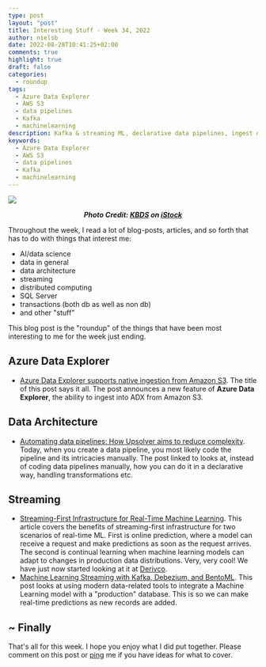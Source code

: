 ```yaml
---
type: post
layout: "post"
title: Interesting Stuff - Week 34, 2022
author: nielsb
date: 2022-08-28T10:41:25+02:00
comments: true
highlight: true
draft: false
categories:
  - roundup
tags:
  - Azure Data Explorer
  - AWS S3
  - data pipelines
  - Kafka
  - machinelearning
description: Kafka & streaming ML, declarative data pipelines, ingest data into Azure Data Explorer from Amazon S3, and other interesting topics.
keywords:
  - Azure Data Explorer
  - AWS S3
  - data pipelines
  - Kafka
  - machinelearning   
---
```


![](/images/posts/streaming-particles.jpg)

**<p style="text-align: center;"><em>Photo Credit: <a href="https://www.istockphoto.com/portfolio/KBDS">KBDS</a> on <a href="https://www.istockphoto.com/">iStock</a></em></p>**

Throughout the week, I read a lot of blog-posts, articles, and so forth that has to do with things that interest me:

* AI/data science
* data in general
* data architecture
* streaming
* distributed computing
* SQL Server
* transactions (both db as well as non db)
* and other "stuff"

This blog post is the "roundup" of the things that have been most interesting to me for the week just ending.

<!--more-->

## Azure Data Explorer

* [Azure Data Explorer supports native ingestion from Amazon S3][1]. The title of this post says it all. The post announces a new feature of **Azure Data Explorer**, the ability to ingest into ADX from Amazon S3.

## Data Architecture

* [Automating data pipelines: How Upsolver aims to reduce complexity][2]. Today, when you create a data pipeline, you most likely code the pipeline and its intricacies manually. The post linked to looks at, instead of coding data pipelines manually, how you can do it in a declarative way, handling transformations etc.

## Streaming

* [Streaming-First Infrastructure for Real-Time Machine Learning][3]. This article covers the benefits of streaming-first infrastructure for two scenarios of real-time ML. First is online prediction, where a model can receive a request and make predictions as soon as the request arrives. The second is continual learning when machine learning models can adapt to changes in production data distributions. Very, very cool! We have just now started looking at it at [Derivco](/derivco).
* [Machine Learning Streaming with Kafka, Debezium, and BentoML][4]. This post looks at using modern data-related tools to integrate a Machine Learning model with a "production" database. This is so we can make real-time predictions as new records are added.

## ~ Finally

That's all for this week. I hope you enjoy what I did put together. Please comment on this post or [ping][ma] me if you have ideas for what to cover.

[ma]: mailto:niels.it.berglund@gmail.com
[mp]: https://blog.acolyer.org
[iq]: https://www.infoq.com/
[ew]: http://sqlonice.com/
[re]: http://blog.revolutionanalytics.com
[sqsk]: https://www.sqlskills.com
[mdaveyblog]: https://mdavey.wordpress.com/
[charlblog]: https://charlla.com/

[jovpop]: https://twitter.com/JovanPop_MSFT
[bobw]: https://twitter.com/bobwardms
[revod]: https://twitter.com/revodavid
[lonny]: https://twitter.com/sqL_handLe
[ewtw]: https://twitter.com/sqlOnIce
[buckw]: https://twitter.com/BuckWoodyMSFT
[mattw]: https://twitter.com/matthewwarren
[murba]: https://twitter.com/muratdemirbas
[daveda]: https://twitter.com/davidthecoder
[adcol]: https://twitter.com/adriancolyer
[jesrod]: https://twitter.com/jrdothoughts
[tomaz]: https://twitter.com/tomaz_tsql
[dataart]: https://twitter.com/dataartisans
[luis]: https://twitter.com/luis_de_sousa
[benstop]: https://twitter.com/benstopford
[conflu]: https://twitter.com/confluentinc
[tylert]: https://twitter.com/tyler_treat
[andrewng]: https://twitter.com/AndrewYNg
[lawr]: https://twitter.com/bytezn
[jue]: https://twitter.com/b0rk
[yan]: https://twitter.com/theburningmonk
[danny]: https://twitter.com/g9yuayon
[rmoff]: https://twitter.com/rmoff
[ryansw]: https://twitter.com/ryanswanstrom
[pabloc]: https://twitter.com/pabloc_ds
[mklep]: https://twitter.com/martinkl
[mdavey]: https://twitter.com/matt_davey
[jboner]: https://twitter.com/jboner
[joeduff]: https://twitter.com/funcOfJoe
[charl]: https://twitter.com/charllamprecht
[dbricks]: https://twitter.com/databricks
[adsit]: https://twitter.com/SitnikAdam
[vicky]: https://twitter.com/vickyharp
[dscentral]: https://twitter.com/DataScienceCtrl
[natemc]: https://twitter.com/natemcmaster
[ads]: https://twitter.com/azuredatastudio
[travw]: https://twitter.com/radtravis
[emilk]: https://twitter.com/IsTheArchitect
[netflx]: https://netflixtechblog.com/

[1]: https://techcommunity.microsoft.com/t5/azure-data-explorer-blog/azure-data-explorer-supports-native-ingestion-from-amazon-s3/ba-p/3606746
[2]: https://venturebeat.com/data-infrastructure/upsolver-simplifies-data-pipelines
[3]: https://www.infoq.com/articles/streaming-first-real-time-ml
[4]: https://towardsdatascience.com/machine-learning-streaming-with-kafka-debezium-and-bentoml-c5f3996afe8f

